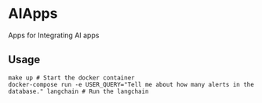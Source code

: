 # AIApps
Apps for Integrating AI apps

## Usage
```shell
make up # Start the docker container
docker-compose run -e USER_QUERY="Tell me about how many alerts in the database." langchain # Run the langchain
```


